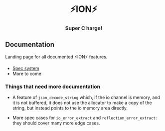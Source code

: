 <div align="center">
  <h1>⚡️ION⚡️</h1>
  <h3>Super C harge!</h3>
</div>

## Documentation

Landing page for all documented ⚡️ION⚡️ features.

- [Spec system](spec.md)
- More to come

### Things that need more documentation

- A feature of `json_decode_string` which, if the io channel is memory, and it is not
  buffered, it does not use the allocator to make a copy of the string, but instead
  points to the io memory area directly.

- More spec cases for `io_error_extract` and `reflection_error_extract`: they should
  cover many more edge cases.
